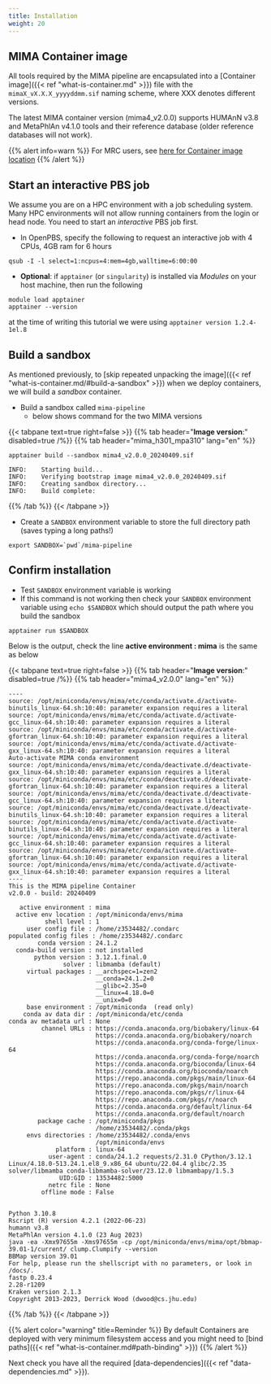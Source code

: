 ```yaml
---
title: Installation
weight: 20
---
```


## MIMA Container image

All tools required by the MIMA pipeline are encapsulated into a [Container image]({{< ref "what-is-container.md" >}}) file with the `mimaX_vX.X.X_yyyyddmm.sif` naming scheme, where XXX denotes different versions.

The latest MIMA container version (mima4_v2.0.0) supports HUMAnN v3.8 and MetaPhlAn v4.1.0 tools and their reference database (older reference databases will not work).

{{% alert info=warn %}}
For MRC users, see <a href="https://unsw.sharepoint.com/:w:/r/sites/mrc_bioinformatics_unit/_layouts/15/doc2.aspx?sourcedoc=%7BBF4C59B2-9C8D-4868-AB8C-5B6B4C206252%7D&file=Katana%20reference%20databases%20-%20MIMA%20pipeline.docx&action=default&mobileredirect=true" target="_blank;">here for Container image location</a>
{{% /alert %}}

## Start an interactive PBS job

We assume you are on a HPC environment with a job scheduling system. Many HPC environments will not allow running containers from the login or head node. You need to start an *interactive* PBS job first.

- In OpenPBS, specify the following to request an interactive job with 4 CPUs, 4GB ram for 6 hours

```Shell
qsub -I -l select=1:ncpus=4:mem=4gb,walltime=6:00:00
```

- **Optional**: if `apptainer` (or `singularity`) is installed via *Modules* on your host machine, then run the following 

```Shell
module load apptainer
apptainer --version
```

at the time of writing this tutorial we were using `apptainer version 1.2.4-1el.8`

## Build a sandbox

As mentioned previously, to [skip repeated unpacking the image]({{< ref "what-is-container.md/#build-a-sandbox" >}}) when we deploy containers, we will build a *sandbox* container.

- Build a sandbox called `mima-pipeline`
  - below shows command for the two MIMA versions

{{< tabpane text=true right=false >}}
  {{% tab header="**Image version**:" disabled=true /%}}
  {{% tab header="mima_h301_mpa310" lang="en" %}}

  ```Shell
  apptainer build --sandbox mima4_v2.0.0_20240409.sif
  ```
  ```Text
  INFO:    Starting build...
  INFO:    Verifying bootstrap image mima4_v2.0.0_20240409.sif
  INFO:    Creating sandbox directory...
  INFO:    Build complete: 
  ```
  {{% /tab %}}
{{< /tabpane >}}

- Create a `SANDBOX` environment variable to store the full directory path (saves typing a long paths!)

```Shell
export SANDBOX=`pwd`/mima-pipeline
```

## Confirm installation

- Test `SANDBOX` environment variable is working
- If this command is not working then check your `SANDBOX` environment variable using `echo $SANDBOX` which should output the path where you build the sandbox

```Shell
apptainer run $SANDBOX
```

Below is the output, check the line **active environment : mima** is the same as below  

{{< tabpane text=true right=false >}}
  {{% tab header="**Image version**:" disabled=true /%}}
  {{% tab header="mima4_v2.0.0" lang="en" %}}
  ```Text
----
source: /opt/miniconda/envs/mima/etc/conda/activate.d/activate-binutils_linux-64.sh:10:40: parameter expansion requires a literal
source: /opt/miniconda/envs/mima/etc/conda/activate.d/activate-gcc_linux-64.sh:10:40: parameter expansion requires a literal
source: /opt/miniconda/envs/mima/etc/conda/activate.d/activate-gfortran_linux-64.sh:10:40: parameter expansion requires a literal
source: /opt/miniconda/envs/mima/etc/conda/activate.d/activate-gxx_linux-64.sh:10:40: parameter expansion requires a literal
Auto-activate MIMA conda environment
source: /opt/miniconda/envs/mima/etc/conda/deactivate.d/deactivate-gxx_linux-64.sh:10:40: parameter expansion requires a literal
source: /opt/miniconda/envs/mima/etc/conda/deactivate.d/deactivate-gfortran_linux-64.sh:10:40: parameter expansion requires a literal
source: /opt/miniconda/envs/mima/etc/conda/deactivate.d/deactivate-gcc_linux-64.sh:10:40: parameter expansion requires a literal
source: /opt/miniconda/envs/mima/etc/conda/deactivate.d/deactivate-binutils_linux-64.sh:10:40: parameter expansion requires a literal
source: /opt/miniconda/envs/mima/etc/conda/activate.d/activate-binutils_linux-64.sh:10:40: parameter expansion requires a literal
source: /opt/miniconda/envs/mima/etc/conda/activate.d/activate-gcc_linux-64.sh:10:40: parameter expansion requires a literal
source: /opt/miniconda/envs/mima/etc/conda/activate.d/activate-gfortran_linux-64.sh:10:40: parameter expansion requires a literal
source: /opt/miniconda/envs/mima/etc/conda/activate.d/activate-gxx_linux-64.sh:10:40: parameter expansion requires a literal
----
This is the MIMA pipeline Container
v2.0.0 - build: 20240409

     active environment : mima
    active env location : /opt/miniconda/envs/mima
            shell level : 1
       user config file : /home/z3534482/.condarc
 populated config files : /home/z3534482/.condarc
          conda version : 24.1.2
    conda-build version : not installed
         python version : 3.12.1.final.0
                 solver : libmamba (default)
       virtual packages : __archspec=1=zen2
                          __conda=24.1.2=0
                          __glibc=2.35=0
                          __linux=4.18.0=0
                          __unix=0=0
       base environment : /opt/miniconda  (read only)
      conda av data dir : /opt/miniconda/etc/conda
  conda av metadata url : None
           channel URLs : https://conda.anaconda.org/biobakery/linux-64
                          https://conda.anaconda.org/biobakery/noarch
                          https://conda.anaconda.org/conda-forge/linux-64
                          https://conda.anaconda.org/conda-forge/noarch
                          https://conda.anaconda.org/bioconda/linux-64
                          https://conda.anaconda.org/bioconda/noarch
                          https://repo.anaconda.com/pkgs/main/linux-64
                          https://repo.anaconda.com/pkgs/main/noarch
                          https://repo.anaconda.com/pkgs/r/linux-64
                          https://repo.anaconda.com/pkgs/r/noarch
                          https://conda.anaconda.org/default/linux-64
                          https://conda.anaconda.org/default/noarch
          package cache : /opt/miniconda/pkgs
                          /home/z3534482/.conda/pkgs
       envs directories : /home/z3534482/.conda/envs
                          /opt/miniconda/envs
               platform : linux-64
             user-agent : conda/24.1.2 requests/2.31.0 CPython/3.12.1 Linux/4.18.0-513.24.1.el8_9.x86_64 ubuntu/22.04.4 glibc/2.35 solver/libmamba conda-libmamba-solver/23.12.0 libmambapy/1.5.3
                UID:GID : 13534482:5000
             netrc file : None
           offline mode : False


Python 3.10.8
Rscript (R) version 4.2.1 (2022-06-23)
humann v3.8
MetaPhlAn version 4.1.0 (23 Aug 2023)
java -ea -Xmx97655m -Xms97655m -cp /opt/miniconda/envs/mima/opt/bbmap-39.01-1/current/ clump.Clumpify --version
BBMap version 39.01
For help, please run the shellscript with no parameters, or look in /docs/.
fastp 0.23.4
2.28-r1209
Kraken version 2.1.3
Copyright 2013-2023, Derrick Wood (dwood@cs.jhu.edu)
```
  {{% /tab %}}
{{< /tabpane >}}


{{% alert color="warning" title=Reminder %}}
By default Containers are deployed with very minimum filesystem access and you might need to [bind paths]({{< ref "what-is-container.md#path-binding" >}})
{{% /alert %}}

Next check you have all the required [data-dependencies]({{< ref "data-dependencies.md" >}}).
